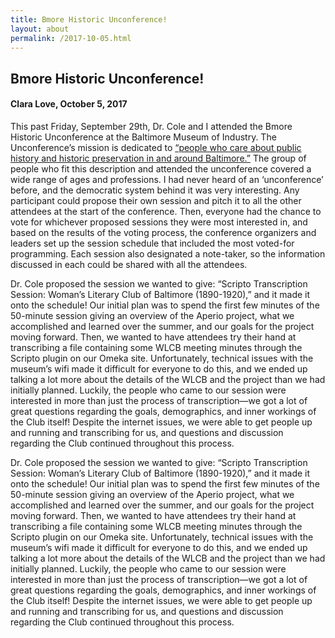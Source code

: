 ```yaml
---
title: Bmore Historic Unconference!
layout: about
permalink: /2017-10-05.html
---
```


## Bmore Historic Unconference!
#### Clara Love, October 5, 2017

This past Friday, September 29th, Dr. Cole and I attended the Bmore Historic Unconference at the Baltimore Museum of Industry. The Unconference’s mission is dedicated to [“people who care about public history and historic preservation in and around Baltimore.”](http://bmorehistoric.org/) The group of people who fit this description and attended the unconference covered a wide range of ages and professions. I had never heard of an ‘unconference’ before, and the democratic system behind it was very interesting. Any participant could propose their own session and pitch it to all the other attendees at the start of the conference. Then, everyone had the chance to vote for whichever proposed sessions they were most interested in, and based on the results of the voting process, the conference organizers and leaders set up the session schedule that included the most voted-for programming. Each session also designated a note-taker, so the information discussed in each could be shared with all the attendees.

Dr. Cole proposed the session we wanted to give: “Scripto Transcription Session: Woman’s Literary Club of Baltimore (1890-1920),” and it made it onto the schedule! Our initial plan was to spend the first few minutes of the 50-minute session giving an overview of the Aperio project, what we accomplished and learned over the summer, and our goals for the project moving forward. Then, we wanted to have attendees try their hand at transcribing a file containing some WLCB meeting minutes through the Scripto plugin on our Omeka site. Unfortunately, technical issues with the museum’s wifi made it difficult for everyone to do this, and we ended up talking a lot more about the details of the WLCB and the project than we had initially planned. Luckily, the people who came to our session were interested in more than just the process of transcription—we got a lot of great questions regarding the goals, demographics, and inner workings of the Club itself! Despite the internet issues, we were able to get people up and running and transcribing for us, and questions and discussion regarding the Club continued throughout this process.

Dr. Cole proposed the session we wanted to give: “Scripto Transcription Session: Woman’s Literary Club of Baltimore (1890-1920),” and it made it onto the schedule! Our initial plan was to spend the first few minutes of the 50-minute session giving an overview of the Aperio project, what we accomplished and learned over the summer, and our goals for the project moving forward. Then, we wanted to have attendees try their hand at transcribing a file containing some WLCB meeting minutes through the Scripto plugin on our Omeka site. Unfortunately, technical issues with the museum’s wifi made it difficult for everyone to do this, and we ended up talking a lot more about the details of the WLCB and the project than we had initially planned. Luckily, the people who came to our session were interested in more than just the process of transcription—we got a lot of great questions regarding the goals, demographics, and inner workings of the Club itself! Despite the internet issues, we were able to get people up and running and transcribing for us, and questions and discussion regarding the Club continued throughout this process.